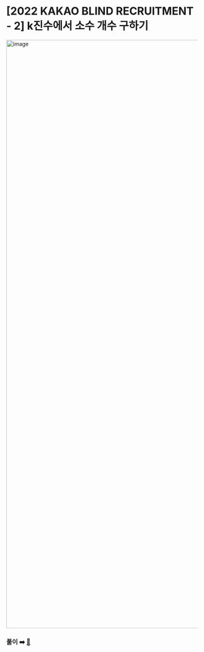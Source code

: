 # [2022 KAKAO BLIND RECRUITMENT - 2] k진수에서 소수 개수 구하기 

<img width="1552" alt="image" src="https://user-images.githubusercontent.com/45463495/174468030-85677e80-aed9-48a2-ac8b-07b1a07132ff.png">

### 풀이 ➡️ [🔗](https://seongho96.tistory.com/85)